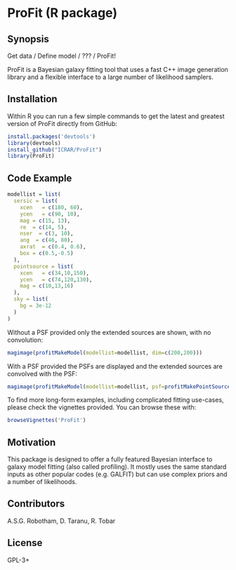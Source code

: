 # ProFit (R package)

## Synopsis

Get data / Define model / ??? / ProFit!

ProFit is a Bayesian galaxy fitting tool that uses a fast C++ image generation library and a flexible interface to a large number of likelihood samplers.

## Installation

Within R you can run a few simple commands to get the latest and greatest version of ProFit directly from GitHub:

```R
install.packages('devtools')
library(devtools)
install_github("ICRAR/ProFit")
library(ProFit)
```

## Code Example

```R
modellist = list(
  sersic = list(
    xcen   = c(180, 60),
    ycen   = c(90, 10),
    mag = c(15, 13),
    re  = c(14, 5),
    nser  = c(3, 10),
    ang  = c(46, 80),
    axrat  = c(0.4, 0.6),
    box = c(0.5,-0.5)
  ),
  pointsource = list(
    xcen   = c(34,10,150),
    ycen   = c(74,120,130),
    mag = c(10,13,16)
  ),
  sky = list(
    bg = 3e-12
  )
)
```

Without a PSF provided only the extended sources are shown, with no convolution:

```R
magimage(profitMakeModel(modellist=modellist, dim=c(200,200)))
```

With a PSF provided the PSFs are displayed and the extended sources are convolved with the PSF:

```R
magimage(profitMakeModel(modellist=modellist, psf=profitMakePointSource(), dim=c(200,200)))
```

To find more long-form examples, including complicated fitting use-cases, please check the vignettes provided. You can browse these with:

```R
browseVignettes('ProFit')
```

## Motivation

This package is designed to offer a fully featured Bayesian interface to galaxy model fitting (also called profiling). It mostly uses the same standard inputs as other popular codes (e.g. GALFIT) but can use complex priors and a number of likelihoods.

## Contributors

A.S.G. Robotham, D. Taranu, R. Tobar

## License

GPL-3+
